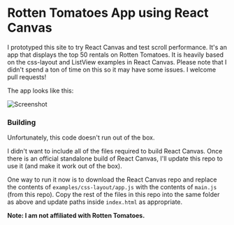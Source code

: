 # Rotten Tomatoes App using React Canvas

I prototyped this site to try React Canvas and test scroll performance.
It's an app that displays the top 50 rentals on Rotten Tomatoes.
It is heavily based on the css-layout and ListView examples in React Canvas.
Please note that I didn't spend a ton of time on this so it may have some issues. I welcome pull requests!

The app looks like this:

![Screenshot](http://i.imgur.com/t4VhXiL.png)

### Building

Unfortunately, this code doesn't run out of the box.

I didn't want to include all of the files required to build React Canvas.
Once there is an official standalone build of React Canvas, I'll update this repo to use it (and make it work out of the box).

One way to run it now is to download the React Canvas repo and replace the contents
of `examples/css-layout/app.js` with the contents of `main.js` (from this repo).
Copy the rest of the files in this repo into the same folder as above and update paths inside `index.html`
as appropriate.


**Note: I am not affiliated with Rotten Tomatoes.**
